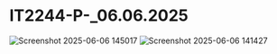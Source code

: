 # IT2244-P-_06.06.2025

![Screenshot 2025-06-06 145017](https://github.com/user-attachments/assets/4e605203-34f0-4d5b-8b97-9673d304acad)
![Screenshot 2025-06-06 141427](https://github.com/user-attachments/assets/ea65561f-6bc9-479c-a9e1-bbdd07ae7d5e)

